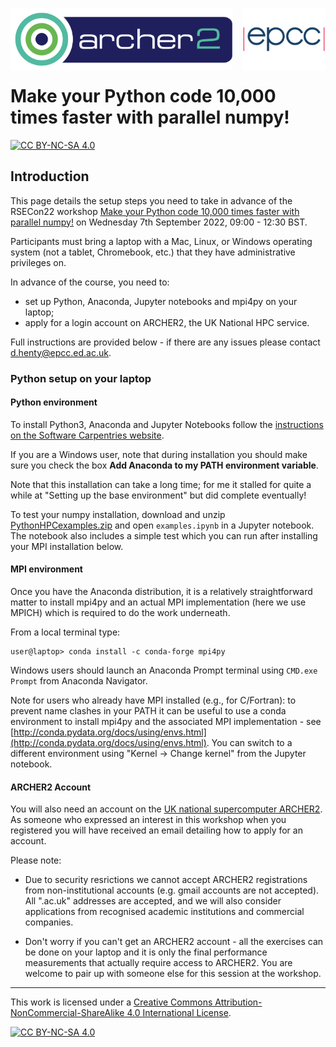 <img src="./images/Archer2_logo.png" width="355" height="100"
align="left"> <img src="./images/epcc_logo.jpg" align="right"
width="133" height="100">

<br /><br /><br /><br /><br />

# Make your Python code 10,000 times faster with parallel numpy!

[![CC BY-NC-SA 4.0][cc-by-nc-sa-shield]][cc-by-nc-sa]

<h2>Introduction</h2>

This page details the setup steps you need to take in advance of the
RSECon22 workshop [Make your Python code 10,000 times faster with
parallel
numpy!](https://virtual.oxfordabstracts.com/#/event/3101/submission/103)
on Wednesday 7th September 2022, 09:00 - 12:30 BST.

Participants must bring a laptop with a Mac, Linux, or Windows
operating system (not a tablet, Chromebook, etc.) that they have
administrative privileges on.

In advance of the course, you need to:

  * set up Python, Anaconda, Jupyter notebooks and mpi4py on your laptop;
  * apply for a login account on ARCHER2, the UK National HPC service.

Full instructions are provided below - if there are any issues please
contact [d.henty@epcc.ed.ac.uk](mailto:d.henty@epcc.ed.ac.uk).

<h3>Python setup on your laptop</h3>

<h4>Python environment</h4>

To install Python3, Anaconda and Jupyter Notebooks follow the
[instructions on the Software Carpentries
website](https://swcarpentry.github.io/python-novice-inflammation/setup.html).

If you are a Windows user, note that during installation you should
make sure you check the box **Add Anaconda to my PATH environment
variable**.

Note that this installation can take a long time; for me it stalled
for quite a while at "Setting up the base environment" but did
complete eventually!

To test your numpy installation, download and unzip
[PythonHPCexamples.zip](https://github.com/davidhenty/PythonHPCprep/raw/master/PythonHPCexamples.zip)
and open `examples.ipynb` in a Jupyter notebook. The notebook also
includes a simple test which you can run after installing your MPI
installation below.

<h4>MPI environment</h4>

Once you have the Anaconda distribution, it is a relatively
straightforward matter to install mpi4py and an actual MPI
implementation (here we use MPICH) which is required to do the
work underneath.

From a local terminal type:
````
user@laptop> conda install -c conda-forge mpi4py
````

Windows users should launch an Anaconda Prompt terminal using `CMD.exe
Prompt` from Anaconda Navigator.

Note for users who already have MPI installed (e.g., for C/Fortran):
to prevent name clashes in your PATH it can be useful to use a conda
environment to install mpi4py and the associated MPI implementation -
see
[http://conda.pydata.org/docs/using/envs.html](http://conda.pydata.org/docs/using/envs.html). You
can switch to a different environment using "Kernel -> Change kernel"
from the Jupyter notebook.

<h4>ARCHER2 Account</h4>

You will also need an account on the [UK national supercomputer
ARCHER2](https://www.archer2.ac.uk/). As someone who expressed an
interest in this workshop when you registered you will have received
an email detailing how to apply for an account.

Please note:

  * Due to security resrictions we cannot accept ARCHER2 registrations
    from non-institutional accounts (e.g. gmail accounts are not
    accepted). All ".ac.uk" addresses are accepted, and we will also
    consider applications from recognised academic institutions and
    commercial companies.

  * Don't worry if you can't get an ARCHER2 account - all the
    exercises can be done on your laptop and it is only the final
    performance measurements that actually require access to
    ARCHER2. You are welcome to pair up with someone else for this
    session at the workshop.
  
---

This work is licensed under a
[Creative Commons Attribution-NonCommercial-ShareAlike 4.0 International License][cc-by-nc-sa].

[cc-by-nc-sa]: http://creativecommons.org/licenses/by-nc-sa/4.0/
[cc-by-nc-sa-image]: https://licensebuttons.net/l/by-nc-sa/4.0/88x31.png
[cc-by-nc-sa-shield]: https://img.shields.io/badge/License-CC%20BY--NC--SA%204.0-lightgrey.svg

[![CC BY-NC-SA 4.0][cc-by-nc-sa-image]][cc-by-nc-sa]


